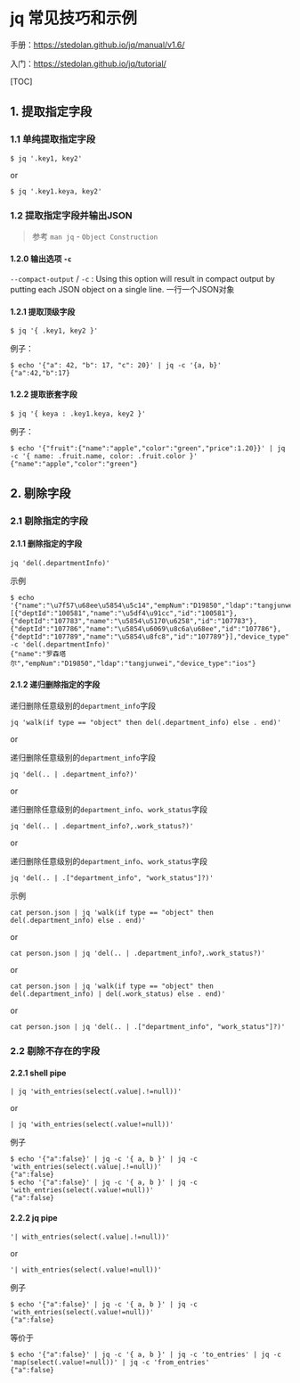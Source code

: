 # jq 常见技巧和示例

手册：https://stedolan.github.io/jq/manual/v1.6/

入门：https://stedolan.github.io/jq/tutorial/

[TOC]

## 1. 提取指定字段

### 1.1 单纯提取指定字段

```shell
$ jq '.key1, key2'
```

or

```shell
$ jq '.key1.keya, key2'
```

### 1.2 提取指定字段并输出JSON

> 参考 `man jq` - `Object Construction`

#### 1.2.0 输出选项 `-c `

`--compact-output` / `-c` : Using this option will result in compact output by putting each JSON object on  a  single line. 一行一个JSON对象

#### 1.2.1 提取顶级字段

```shell
$ jq '{ .key1, key2 }'
```

例子：

```shell
$ echo '{"a": 42, "b": 17, "c": 20}' | jq -c '{a, b}'
{"a":42,"b":17}
```

#### 1.2.2 提取嵌套字段

```shell
$ jq '{ keya : .key1.keya, key2 }'
```

例子：

```shell
$ echo '{"fruit":{"name":"apple","color":"green","price":1.20}}' | jq -c '{ name: .fruit.name, color: .fruit.color }'
{"name":"apple","color":"green"}
```

## 2. 剔除字段

### 2.1 剔除指定的字段

#### 2.1.1 删除指定的字段

```shell
jq 'del(.departmentInfo)'
```

示例

```shell
$ echo '{"name":"\u7f57\u68ee\u5854\u5c14","empNum":"D19850","ldap":"tangjunwei","departmentInfo":[{"deptId":"100581","name":"\u5df4\u91cc","id":"100581"},{"deptId":"107783","name":"\u5854\u5170\u6258","id":"107783"},{"deptId":"107786","name":"\u5854\u6069\u8c6a\u68ee","id":"107786"},{"deptId":"107789","name":"\u5854\u8fc8","id":"107789"}],"device_type":"ios"}'|jq -c 'del(.departmentInfo)'
{"name":"罗森塔尔","empNum":"D19850","ldap":"tangjunwei","device_type":"ios"}
```

#### 2.1.2 递归删除指定的字段

递归删除任意级别的`department_info`字段

```shell
jq 'walk(if type == "object" then del(.department_info) else . end)'
```

or

递归删除任意级别的`department_info`字段

```shell
jq 'del(.. | .department_info?)'
```

or

递归删除任意级别的`department_info`、`work_status`字段

```shell
jq 'del(.. | .department_info?,.work_status?)'
```

or

递归删除任意级别的`department_info`、`work_status`字段

```shell
jq 'del(.. | .["department_info", "work_status"]?)'
```

示例

```shell
cat person.json | jq 'walk(if type == "object" then del(.department_info) else . end)'
```

or

```shell
cat person.json | jq 'del(.. | .department_info?,.work_status?)'
```

or

```shell
cat person.json | jq 'walk(if type == "object" then del(.department_info) | del(.work_status) else . end)'
```

or

```shell
cat person.json | jq 'del(.. | .["department_info", "work_status"]?)'
```

### 2.2 剔除不存在的字段

#### 2.2.1 shell pipe

```shell
| jq 'with_entries(select(.value|.!=null))'
```

or

```shell
| jq 'with_entries(select(.value!=null))'
```

例子

```shell
$ echo '{"a":false}' | jq -c '{ a, b }' | jq -c 'with_entries(select(.value|.!=null))'
{"a":false}
$ echo '{"a":false}' | jq -c '{ a, b }' | jq -c 'with_entries(select(.value!=null))'
{"a":false}
```

#### 2.2.2 jq pipe

```shell
'| with_entries(select(.value|.!=null))'
```

or

```shell
'| with_entries(select(.value!=null))'
```

例子

```shell
$ echo '{"a":false}' | jq -c '{ a, b }' | jq -c 'with_entries(select(.value!=null))'
{"a":false}
```

等价于

```shell
$ echo '{"a":false}' | jq -c '{ a, b }' | jq -c 'to_entries' | jq -c 'map(select(.value!=null))' | jq -c 'from_entries'
{"a":false}
```

